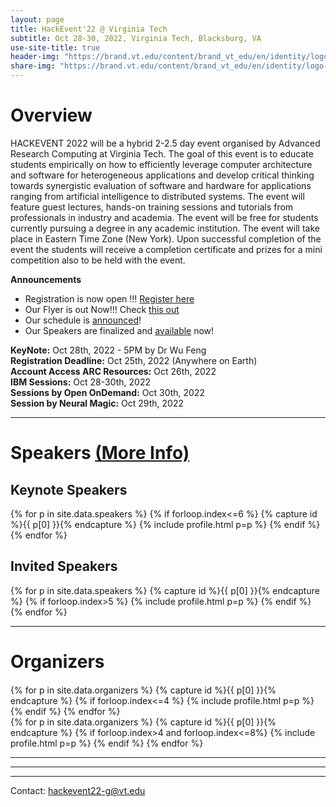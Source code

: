 ```yaml
---
layout: page
title: HackEvent'22 @ Virginia Tech
subtitle: Oct 28-30, 2022, Virginia Tech, Blacksburg, VA
use-site-title: true
header-img: "https://brand.vt.edu/content/brand_vt_edu/en/identity/logo-guidelines/jcr:content/content/adaptiveimage.transform/xl-medium/image.jpg"
share-img: "https://brand.vt.edu/content/brand_vt_edu/en/identity/logo-guidelines/jcr:content/content/adaptiveimage.transform/xl-medium/image.jpg"
---
```


<!-- <div class="sharethis-inline-share-buttons"></div>
<meta name="thumbnail" content="./img/logo.png" /> -->

# Overview
HACKEVENT 2022 will be a hybrid 2-2.5 day event organised by Advanced Research Computing at Virginia Tech. The goal of this event is to educate students empirically on how to efficiently leverage computer architecture and software for heterogeneous applications and develop critical thinking towards synergistic evaluation of software and hardware for applications ranging from artificial intelligence to distributed systems.  The event will feature guest lectures, hands-on training sessions and tutorials from professionals in industry and academia.  The event will be free for students currently pursuing a degree in any academic institution. The event will take place in Eastern Time Zone (New York).  Upon successful completion of the event the students will receive a completion certificate and prizes for a mini competition also to be held with the event.

**Announcements**
* Registration is now open !!! [Register here](https://docs.google.com/forms/d/e/1FAIpQLSdcRsMV9lZtvtsZEAIOOo9p9b4ZZFHrd4RF22rJd9PJnVrktQ/viewform?vc=0&c=0&w=1&flr=0&usp=mail_form_link)
* Our Flyer is out Now!!! Check [this out](./postermaroon.pdf) 
* Our schedule is [announced](https://hackevent22.github.io/schedule/)!
* Our Speakers are finalized and [available](https://hackevent22.github.io/) now!

<!-- * [Link to the **live sessions** at Hackevent website](https://www.youtube.com). Note that registration to the hackevent is required in order to access the ARC resources. -->

**KeyNote:** Oct 28th, 2022 - 5PM by Dr Wu Feng <br>
**Registration Deadline:** Oct 25th, 2022 (Anywhere on Earth) <br>
**Account Access ARC Resources:** Oct 26th, 2022 <br>
**IBM Sessions:** Oct 28-30th, 2022 <br>
**Sessions by Open OnDemand:** Oct 30th, 2022 <br>
**Session by Neural Magic:** Oct 29th, 2022 <br>


<hr>

# Speakers [(More Info)](https://hackevent22.github.io/speakers/)
<div class="container" style="margin-top: 20px;margin-bottom: 0px;">
  <div class="row">
  <h2> Keynote Speakers </h2>
  {% for p in site.data.speakers %}
  {% if forloop.index<=6 %}
  {% capture id %}{{ p[0] }}{% endcapture %}
  {% include profile.html p=p %}
  {% endif %}
  {% endfor %}
  </div>
  <h2> Invited Speakers </h2>
  <div class="row">
  {% for p in site.data.speakers %}
  {% capture id %}{{ p[0] }}{% endcapture %}
  {% if forloop.index>5 %}
  {% include profile.html p=p %}
  {% endif %}
  {% endfor %}
  </div>
</div>

<hr>

# Organizers
<!-- prettier-ignore -->
<div class="container" style="margin-top: 20px;margin-bottom: 0px;">
  <div class="row">
    {% for p in site.data.organizers %}
    {% capture id %}{{ p[0] }}{% endcapture %}
    {% if forloop.index<=4 %}
    {% include profile.html p=p %}
    {% endif %}
    {% endfor %}
  </div>
  <div class="row">
  {% for p in site.data.organizers %}
  {% capture id %}{{ p[0] }}{% endcapture %}
  {% if forloop.index>4 and forloop.index<=8%}
  {% include profile.html p=p %}
  {% endif %}
  {% endfor %}
  </div>

</div>
<hr>


<!-- prettier-ignore -->
<!-- original list class in the template
  <ul class="list-group list-group-flush">
      <li class="list-group-item col-xs-6 col-sm-4 col-md-3">{{ p }}</li> 
<h3>Confirmed:</h3>-->

<hr>





<!-- # Related Venues

<div class="container" style="margin-bottom: 10px;"></div>

- [Automated Knowledge Base Construction (AKBC'20)](http://www.akbc.ws/2020/)
- [Workshop on Semantic Deep Learning (SemDeep'20)](http://www.dfki.de/~declerck/semdeep-6/)
- [Workshop on Deep Learning for Knowledge Graphs (DL4KG'20)](https://alammehwish.github.io/dl4kg_eswc_2020/)
- [Workshop on Semantic Explainability (SEMEX'20)](http://www.semantic-explainability.com/)
- [Workshop on Statistical Relational AI (StarAI'20)](http://www.starai.org/2020/)
- [Workshop on Neural-Symbolic Learning and Reasoning (NeSys'19)](https://sites.google.com/view/nesy2019/home), see more on <http://www.neural-symbolic.org/>

<div class="container" style="margin-bottom: 10px;"></div> -->

<hr>

Contact: [hackevent22-g@vt.edu](hackevent22-g@vt.edu)

